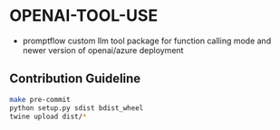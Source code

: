 # OPENAI-TOOL-USE

- promptflow custom llm tool package for function calling mode and newer version of openai/azure deployment

## Contribution Guideline

```bash
make pre-commit
python setup.py sdist bdist_wheel
twine upload dist/*
```

